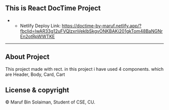 ## This is React DocTime Project
* * Netlify Deploy Link: https://doctime-by-maruf.netlify.app/?fbclid=IwAR33g12uFVQlzxnVeklbSkgvONKBAKi201gkTom48BaNGNrEn2otRpWWTKE  

- - -

## About Project
This project made with rect. in this project i have used 4 components. which are Header, Body, Card, Cart

## License & copyright
© Maruf Bin Solaiman, Student of CSE, CU.